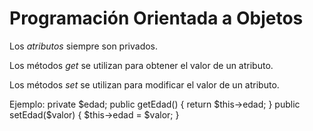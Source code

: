 Programación Orientada a Objetos
================================

  Los *atributos* siempre son privados.

  Los métodos *get* se utilizan para obtener el valor de un atributo.

  Los métodos *set* se utilizan para modificar el valor de un atributo.

  Ejemplo:
    private $edad;
    public getEdad() { return $this->edad; }
    public setEdad($valor) { $this->edad = $valor; }
